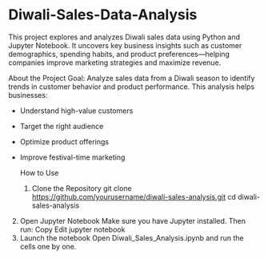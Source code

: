 # Diwali-Sales-Data-Analysis

This project explores and analyzes Diwali sales data using Python and Jupyter Notebook. It uncovers key business insights such as customer demographics, spending habits, and product preferences—helping companies improve marketing strategies and maximize revenue.

 About the Project
Goal: Analyze sales data from a Diwali season to identify trends in customer behavior and product performance.
This analysis helps businesses:
- Understand high-value customers
- Target the right audience
- Optimize product offerings
- Improve festival-time marketing

  How to Use
   1. Clone the Repository
git clone https://github.com/yourusername/diwali-sales-analysis.git
cd diwali-sales-analysis
2. Open Jupyter Notebook
Make sure you have Jupyter installed. 
Then run:
Copy
Edit
jupyter notebook
3. Launch the notebook
Open Diwali_Sales_Analysis.ipynb and run the cells one by one.
